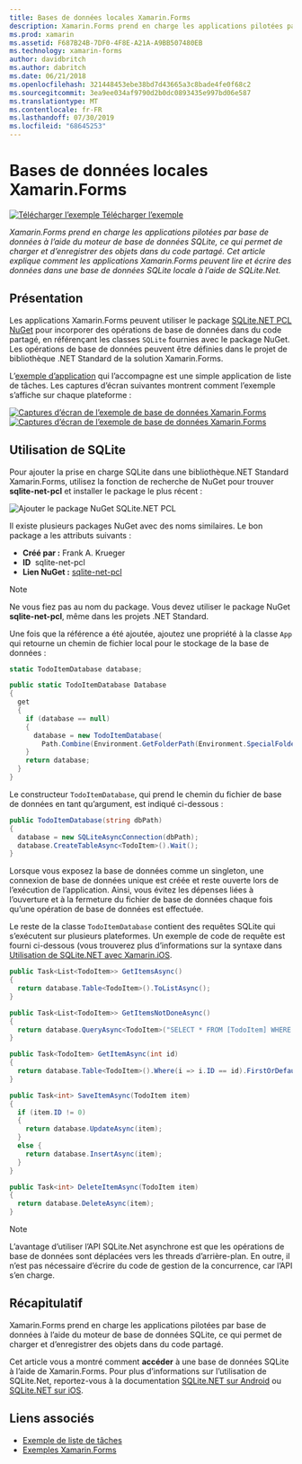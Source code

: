 ```yaml
---
title: Bases de données locales Xamarin.Forms
description: Xamarin.Forms prend en charge les applications pilotées par base de données à l’aide du moteur de base de données SQLite, ce qui permet de charger et d’enregistrer des objets dans du code partagé. Cet article explique comment les applications Xamarin.Forms peuvent lire et écrire des données dans une base de données SQLite locale à l’aide de SQLite.Net.
ms.prod: xamarin
ms.assetid: F687B24B-7DF0-4F8E-A21A-A9BB507480EB
ms.technology: xamarin-forms
author: davidbritch
ms.author: dabritch
ms.date: 06/21/2018
ms.openlocfilehash: 321448453ebe38bd7d43665a3c8bade4fe0f68c2
ms.sourcegitcommit: 3ea9ee034af9790d2b0dc0893435e997bd06e587
ms.translationtype: MT
ms.contentlocale: fr-FR
ms.lasthandoff: 07/30/2019
ms.locfileid: "68645253"
---
```

# <a name="xamarinforms-local-databases"></a>Bases de données locales Xamarin.Forms

[![Télécharger l’exemple](~/media/shared/download.png) Télécharger l’exemple](https://docs.microsoft.com/samples/xamarin/xamarin-forms-samples/todo)

_Xamarin.Forms prend en charge les applications pilotées par base de données à l’aide du moteur de base de données SQLite, ce qui permet de charger et d’enregistrer des objets dans du code partagé. Cet article explique comment les applications Xamarin.Forms peuvent lire et écrire des données dans une base de données SQLite locale à l’aide de SQLite.Net._

## <a name="overview"></a>Présentation

Les applications Xamarin.Forms peuvent utiliser le package [SQLite.NET PCL NuGet](https://www.nuget.org/packages/sqlite-net-pcl/) pour incorporer des opérations de base de données dans du code partagé, en référençant les classes `SQLite` fournies avec le package NuGet. Les opérations de base de données peuvent être définies dans le projet de bibliothèque .NET Standard de la solution Xamarin.Forms.

L’[exemple d’application](https://github.com/xamarin/xamarin-forms-samples/tree/master/Todo) qui l’accompagne est une simple application de liste de tâches. Les captures d’écran suivantes montrent comment l’exemple s’affiche sur chaque plateforme :

[![Captures d’écran de l’exemple de base de données Xamarin.Forms](databases-images/todo-list-sml.png "Captures d’écran de la première page de la liste de tâches")](databases-images/todo-list.png#lightbox "Captures d’écran de la première page de la liste de tâches") [![Captures d’écran de l’exemple de base de données Xamarin.Forms](databases-images/todo-list-sml.png "Captures d’écran de la première page de la liste de tâches")](databases-images/todo-list.png#lightbox "Captures d’écran de la première page de la liste de tâches")

<a name="Using_SQLite_with_PCL" />

## <a name="using-sqlite"></a>Utilisation de SQLite

Pour ajouter la prise en charge SQLite dans une bibliothèque.NET Standard Xamarin.Forms, utilisez la fonction de recherche de NuGet pour trouver **sqlite-net-pcl** et installer le package le plus récent :

![Ajouter le package NuGet SQLite.NET PCL](databases-images/vs2017-sqlite-pcl-nuget.png "Ajouter le package NuGet SQLite.NET PCL")

Il existe plusieurs packages NuGet avec des noms similaires. Le bon package a les attributs suivants :

- **Créé par :** Frank A. Krueger
- **ID**  sqlite-net-pcl
- **Lien NuGet :** [sqlite-net-pcl](https://www.nuget.org/packages/sqlite-net-pcl/)

> [!NOTE]
> Ne vous fiez pas au nom du package. Vous devez utiliser le package NuGet **sqlite-net-pcl**, même dans les projets .NET Standard.

Une fois que la référence a été ajoutée, ajoutez une propriété à la classe `App` qui retourne un chemin de fichier local pour le stockage de la base de données :

```csharp
static TodoItemDatabase database;

public static TodoItemDatabase Database
{
  get
  {
    if (database == null)
    {
      database = new TodoItemDatabase(
        Path.Combine(Environment.GetFolderPath(Environment.SpecialFolder.LocalApplicationData), "TodoSQLite.db3"));
    }
    return database;
  }
}
```

Le constructeur `TodoItemDatabase`, qui prend le chemin du fichier de base de données en tant qu’argument, est indiqué ci-dessous :

```csharp
public TodoItemDatabase(string dbPath)
{
  database = new SQLiteAsyncConnection(dbPath);
  database.CreateTableAsync<TodoItem>().Wait();
}
```

Lorsque vous exposez la base de données comme un singleton, une connexion de base de données unique est créée et reste ouverte lors de l’exécution de l’application. Ainsi, vous évitez les dépenses liées à l’ouverture et à la fermeture du fichier de base de données chaque fois qu’une opération de base de données est effectuée.

Le reste de la classe `TodoItemDatabase` contient des requêtes SQLite qui s’exécutent sur plusieurs plateformes. Un exemple de code de requête est fourni ci-dessous (vous trouverez plus d’informations sur la syntaxe dans [Utilisation de SQLite.NET avec Xamarin.iOS](~/ios/data-cloud/data/using-sqlite-orm.md).

```csharp
public Task<List<TodoItem>> GetItemsAsync()
{
  return database.Table<TodoItem>().ToListAsync();
}

public Task<List<TodoItem>> GetItemsNotDoneAsync()
{
  return database.QueryAsync<TodoItem>("SELECT * FROM [TodoItem] WHERE [Done] = 0");
}

public Task<TodoItem> GetItemAsync(int id)
{
  return database.Table<TodoItem>().Where(i => i.ID == id).FirstOrDefaultAsync();
}

public Task<int> SaveItemAsync(TodoItem item)
{
  if (item.ID != 0)
  {
    return database.UpdateAsync(item);
  }
  else {
    return database.InsertAsync(item);
  }
}

public Task<int> DeleteItemAsync(TodoItem item)
{
  return database.DeleteAsync(item);
}
```

> [!NOTE]
> L’avantage d’utiliser l’API SQLite.Net asynchrone est que les opérations de base de données sont déplacées vers les threads d’arrière-plan. En outre, il n’est pas nécessaire d’écrire du code de gestion de la concurrence, car l’API s’en charge.

## <a name="summary"></a>Récapitulatif

Xamarin.Forms prend en charge les applications pilotées par base de données à l’aide du moteur de base de données SQLite, ce qui permet de charger et d’enregistrer des objets dans du code partagé.

Cet article vous a montré comment **accéder** à une base de données SQLite à l’aide de Xamarin.Forms. Pour plus d’informations sur l’utilisation de SQLite.Net, reportez-vous à la documentation [SQLite.NET sur Android](~/android/data-cloud/data-access/using-sqlite-orm.md) ou [SQLite.NET sur iOS](~/ios/data-cloud/data/using-sqlite-orm.md).

## <a name="related-links"></a>Liens associés

- [Exemple de liste de tâches](https://docs.microsoft.com/samples/xamarin/xamarin-forms-samples/todo)
- [Exemples Xamarin.Forms](https://docs.microsoft.com/samples/browse/?products=xamarin&term=Xamarin.Forms)

